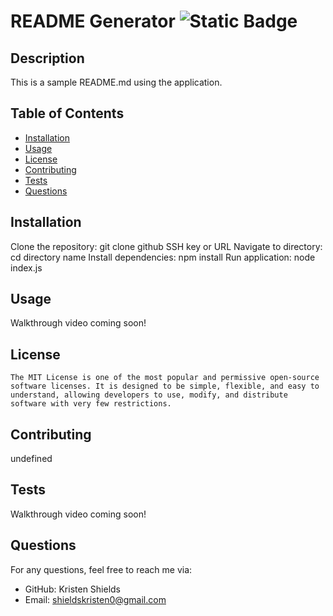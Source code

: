 
  # README Generator ![Static Badge](https://img.shields.io/badge/License-MIT-green) 

  ## Description
  This is a sample README.md using the application.

  ## Table of Contents
  - [Installation](#installation)
  - [Usage](#usage)
  - [License](#license)
  - [Contributing](#contributors)
  - [Tests](#tests)
  - [Questions](#questions)

  ## Installation
  Clone the repository: git clone github SSH key or URL Navigate to directory: cd directory name Install dependencies: npm install Run application: node index.js

  ## Usage
  Walkthrough video coming soon!


  ## License
    The MIT License is one of the most popular and permissive open-source software licenses. It is designed to be simple, flexible, and easy to understand, allowing developers to use, modify, and distribute software with very few restrictions.

  ## Contributing
  undefined

  ## Tests
  Walkthrough video coming soon!

  ## Questions
  For any questions, feel free to reach me via:
  - GitHub: Kristen Shields
  - Email: shieldskristen0@gmail.com
